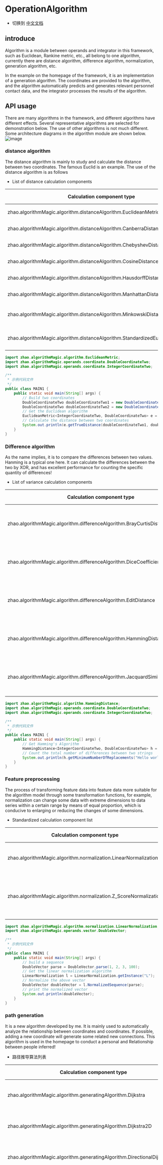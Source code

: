 # OperationAlgorithm

- 切换到 [中文文档](https://github.com/BeardedManZhao/algorithmStar/blob/main/KnowledgeDocument/OperationAlgorithm-Chinese.md)

## introduce

Algorithm is a module between operands and integrator in this framework, such as Euclidean, Rankine metric, etc., all
belong to one algorithm, currently there are distance algorithm, difference algorithm, normalization, generation
algorithm, etc.

In the example on the homepage of the framework, it is an implementation of a generation algorithm. The coordinates are
provided to the algorithm, and the algorithm automatically predicts and generates relevant personnel contact data, and
the integrator processes the results of the algorithm.

## API usage

There are many algorithms in the framework, and different algorithms have different effects. Several representative
algorithms are selected for demonstration below. The use of other algorithms is not much different. Some architecture
diagrams in the algorithm module are shown below.
![image](https://user-images.githubusercontent.com/113756063/195986247-5f3c65ec-27f8-4149-8349-ccca0f29766d.png)

### distance algorithm

The distance algorithm is mainly to study and calculate the distance between two coordinates. The famous Euclid is an
example. The use of the distance algorithm is as follows

- List of distance calculation components

| Calculation component type                                                    | Supported versions | function    |
|-------------------------------------------------------------------------------|--------------------|-------------|
| zhao.algorithmMagic.algorithm.distanceAlgorithm.EuclideanMetric               | v1.0               | 计算欧几里得距离    |
| zhao.algorithmMagic.algorithm.distanceAlgorithm.CanberraDistance              | v1.0               | 计算堪培拉距离     |
| zhao.algorithmMagic.algorithm.distanceAlgorithm.ChebyshevDistance             | v1.0               | 计算切比雪夫距离    |
| zhao.algorithmMagic.algorithm.distanceAlgorithm.CosineDistance                | v1.0               | 计算向量余弦度量    |
| zhao.algorithmMagic.algorithm.distanceAlgorithm.HausdorffDistance             | v1.0               | 计算豪斯多夫距离    |
| zhao.algorithmMagic.algorithm.distanceAlgorithm.ManhattanDistance             | v1.0               | 计算曼哈顿距离     |
| zhao.algorithmMagic.algorithm.distanceAlgorithm.MinkowskiDistance             | v1.0               | 计算闵可夫斯基距离   |
| zhao.algorithmMagic.algorithm.distanceAlgorithm.StandardizedEuclideanDistance | v1.0               | 计算标准化欧几里得度量 |

```java
import zhao.algorithmMagic.algorithm.EuclideanMetric;
import zhao.algorithmMagic.operands.coordinate.DoubleCoordinateTwo;
import zhao.algorithmMagic.operands.coordinate.IntegerCoordinateTwo;

/**
 * 示例代码文件
 */
public class MAIN1 {
    public static void main(String[] args) {
        // Build two coordinates
        DoubleCoordinateTwo doubleCoordinateTwo1 = new DoubleCoordinateTwo(1, 3);
        DoubleCoordinateTwo doubleCoordinateTwo2 = new DoubleCoordinateTwo(1, 5);
        // Get the Euclidean algorithm
        EuclideanMetric<IntegerCoordinateTwo, DoubleCoordinateTwo> e = EuclideanMetric.getInstance("E");
        // Calculate the distance between two coordinates
        System.out.println(e.getTrueDistance(doubleCoordinateTwo1, doubleCoordinateTwo2));
    }
}
```

### Difference algorithm

As the name implies, it is to compare the differences between two values. Hanming is a typical one here. It can
calculate the differences between the two by XOR, and has excellent performance for counting the specific quantity of
differences!

- List of variance calculation components

| Calculation component type                                                      | Supported versions | function             |
|---------------------------------------------------------------------------------|--------------------|----------------------|
| zhao.algorithmMagic.algorithm.differenceAlgorithm.BrayCurtisDistance            | v1.0               | 计算两个数据样本之间的布雷柯蒂斯差异系数 |
| zhao.algorithmMagic.algorithm.differenceAlgorithm.DiceCoefficient               | v1.0               | 计算两个数据样本之间的Dice差异系数  |
| zhao.algorithmMagic.algorithm.differenceAlgorithm.EditDistance                  | v1.0               | 计算两个数据样本之间的最小编辑次数    |
| zhao.algorithmMagic.algorithm.differenceAlgorithm.HammingDistance               | v1.0               | 计算两个数据样本之间的汉明差异系数    |
| zhao.algorithmMagic.algorithm.differenceAlgorithm.JacquardSimilarityCoefficient | v1.0               | 计算两个数据样本之间的杰卡德相似系数   |

```java
import zhao.algorithmMagic.algorithm.HammingDistance;
import zhao.algorithmMagic.operands.coordinate.DoubleCoordinateTwo;
import zhao.algorithmMagic.operands.coordinate.IntegerCoordinateTwo;

/**
 * 示例代码文件
 */
public class MAIN1 {
    public static void main(String[] args) {
        // Get Hamming's Algorithm
        HammingDistance<IntegerCoordinateTwo, DoubleCoordinateTwo> h = HammingDistance.getInstance("H");
        // Count the total number of differences between two strings
        System.out.println(h.getMinimumNumberOfReplacements("Hello world!", "Hello algorithmStar"));
    }
}
```

### Feature preprocessing

The process of transforming feature data into feature data more suitable for the algorithm model through some
transformation functions, for example, normalization can change some data with extreme dimensions to data series within
a certain range by means of equal proportion, which is conducive to enlarging or reducing the changes of some
dimensions.

- Standardized calculation component list

| Calculation component type                                       | Supported versions | function              |
|------------------------------------------------------------------|--------------------|-----------------------|
| zhao.algorithmMagic.algorithm.normalization.LinearNormalization  | v1.0               | 将一个向量数据样本进行线性归一化      |
| zhao.algorithmMagic.algorithm.normalization.Z_ScoreNormalization | v1.0               | 将一个向量数据样本进行正负均匀分配的标准化 |

```java
import zhao.algorithmMagic.algorithm.normalization.LinearNormalization;
import zhao.algorithmMagic.operands.vector.DoubleVector;

/**
 * 示例代码文件
 */
public class MAIN1 {
    public static void main(String[] args) {
        // build a sequence
        DoubleVector parse = DoubleVector.parse(1, 2, 3, 100);
        // Get the linear normalization algorithm
        LinearNormalization l = LinearNormalization.getInstance("L");
        // Normalize the above vector
        DoubleVector doubleVector = l.NormalizedSequence(parse);
        // print the normalized vector
        System.out.println(doubleVector);
    }
}
```

### path generation

It is a new algorithm developed by me. It is mainly used to automatically analyze the relationship between coordinates
and coordinates. If possible, adding a new coordinate will generate some related new connections. This algorithm is used
in the homepage to conduct a personal and Relationship between people inferred!

- 路径推导算法列表

| Calculation component type                                              | Supported versions | function                     |
|-------------------------------------------------------------------------|--------------------|------------------------------|
| zhao.algorithmMagic.algorithm.generatingAlgorithm.Dijkstra              | v1.0               | 计算一个路线网站中的最小距离               |
| zhao.algorithmMagic.algorithm.generatingAlgorithm.Dijkstra2D            | v1.0               | 计算一个路线网站中的最小距离               |
| zhao.algorithmMagic.algorithm.generatingAlgorithm.DirectionalDijkstra2D | v1.0               | 计算一个路线网站中的最小距离               |
| zhao.algorithmMagic.algorithm.generatingAlgorithm.ZhaoCoordinateNet     | v1.0               | 计算一个路线网站潜在联系，并生成对应的路线对象到路线网中 |
| zhao.algorithmMagic.algorithm.generatingAlgorithm.ZhaoCoordinateNet2D   | v1.0               | 计算一个路线网站潜在联系，并生成对应的路线对象到路线网中 |

```java
import zhao.algorithmMagic.algorithm.generatingAlgorithm.ZhaoCoordinateNet2D;
import zhao.algorithmMagic.operands.coordinate.DoubleCoordinateTwo;
import zhao.algorithmMagic.operands.route.DoubleConsanguinityRoute2D;

/**
 * 示例代码文件
 */
public class MAIN1 {
    public static void main(String[] args) {
        // Construct the coordinates of three persons A B C
        DoubleCoordinateTwo A = new DoubleCoordinateTwo(1, 0);
        DoubleCoordinateTwo B = new DoubleCoordinateTwo(1, 3);
        DoubleCoordinateTwo C = new DoubleCoordinateTwo(2, 5);
        // Get the coordinate network generation algorithm
        ZhaoCoordinateNet2D l = ZhaoCoordinateNet2D.getInstance("L");
        // Add the relationship that A actively knows B to the network
        l.addRoute(DoubleConsanguinityRoute2D.parse("A -> B", A, B));
        // Add the relationship that A actively knows C to the network
        l.addRoute(DoubleConsanguinityRoute2D.parse("A -> C", A, C));
        // A takes the initiative to know B and then takes the initiative to know C, so it is very likely that B knows C, print whether the relationship between B and C will be generated
        System.out.println(l.get("B -> C"));
        // Print the relationship between C and B
        System.out.println(l.get("C -> B"));
        /*------------------------------------------------------------------------
                                        operation result
            B(1.0,3.0) -> C(2.0,5.0)
            null
         ------------------------------------------------------------------------*/
    }
}
```

### Aggregate Calculation

Aggregation calculation component, which is supported since version 1.14, is an operation algorithm component dedicated
to aggregation calculation of multiple elements. There are various aggregation operation algorithms in the library.
Various aggregation calculation components are described in the following table!

- Aggregate Calculation Component List

| Calculation component type                                             | Supported versions | function           |
|------------------------------------------------------------------------|--------------------|--------------------|
| zhao.algorithmMagic.algorithm.aggregationAlgorithm.ExtremumAggregation | v1.14              | 计算一些数值的极值          |
| zhao.algorithmMagic.algorithm.aggregationAlgorithm.WeightedAverage     | v1.14              | 计算一些数值的加权平均数       |
| zhao.algorithmMagic.algorithm.aggregationAlgorithm.ModularOperation    | v1.14              | 计算一个序列或多个序列聚合之后的模长 |

This time, the extreme value calculation of numerical value is taken as an example to show the functions of aggregation
components

```java
package zhao.algorithmMagic;

import zhao.algorithmMagic.algorithm.aggregationAlgorithm.ExtremumAggregation;
import zhao.algorithmMagic.operands.vector.DoubleVector;

public class MAIN1 {
    public static void main(String[] args) {
        // 聚合计算组件 极值计算
        ExtremumAggregation extremum = ExtremumAggregation.getInstance("Extremum");
        // 构建一个向量
        DoubleVector doubleVector = DoubleVector.parse(6, 2, 4, 5, 1, 9, 6, 19, 45);
        // 设置获取最小值
        extremum.setMode(ExtremumAggregation.MIN);
        // 开始计算并打印最小值
        System.out.println(extremum.calculation(doubleVector));
        // 设置获取最大值
        extremum.setMode(ExtremumAggregation.MAX);
        // 开始计算并打印最大值
        System.out.println(extremum.calculation(doubleVector));
        // 设置获取奇数最小值
        extremum.setMode(ExtremumAggregation.ODD_MIN);
        System.out.println(extremum.calculation(doubleVector));
        // 设置获取偶数最大值
        extremum.setMode(ExtremumAggregation.EVEN_MAX);
        System.out.println(extremum.calculation(doubleVector));
    }
}
```

### feature extraction

The feature extraction component, which began to appear after version 1.14, focuses on transforming the features of some
data into data that can be processed by computers, such as vectors.

- Feature extraction component list

| Calculation component type                                            | Supported versions | function           |
|-----------------------------------------------------------------------|--------------------|--------------------|
| zhao.algorithmMagic.algorithm.featureExtraction.DictFeatureExtraction | v1.14              | 对一些字符串数据进行子典特征提取   |
| zhao.algorithmMagic.algorithm.featureExtraction.WordFrequency         | v1.14              | 对一些字符串数据进行词频向量特征提取 |

```java
package zhao.algorithmMagic;

import zhao.algorithmMagic.algorithm.featureExtraction.DictFeatureExtraction;
import zhao.algorithmMagic.algorithm.featureExtraction.WordFrequency;
import zhao.algorithmMagic.operands.matrix.ColumnIntegerMatrix;

public class MAIN1 {
    public static void main(String[] args) {
        // 获取到字典特征提取组件
        DictFeatureExtraction dict = DictFeatureExtraction.getInstance("dict");
        // 构造一个需要被提取的数组
        String[] strings = {
                "cat", "dog", "turtle", "fish", "cat"
        };
        // 开始提取特征矩阵
        ColumnIntegerMatrix extract = dict.extract(strings);
        // 打印矩阵
        System.out.println(extract);
        // 打印矩阵的hashMap形式
        extract.toHashMap().forEach((key, value) -> System.out.println(value.toString() + '\t' + key));

        System.out.println("================================================");

        // 获取到词频特征提取组件
        WordFrequency word = WordFrequency.getInstance("word");
        // 构建一些被统计的文本
        String[] data = {
                "I love you, Because you are beautiful.",
                "I need you. Because I'm trapped"
        };
        // 开始统计
        ColumnIntegerMatrix extract1 = word.extract(data);
        // 打印结果
        System.out.println(extract1);
    }
}
```

- 切换到 [中文文档](https://github.com/BeardedManZhao/algorithmStar/blob/main/KnowledgeDocument/OperationAlgorithm-Chinese.md)

<hr>

### warning：In version 1.0, please avoid calling " getTrueDistance (DoubleVector doubleVector) " as far as possible, because this function is unreasonable. In later versions, this function is deleted!!!! A more appropriate function will be used instead.
